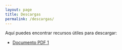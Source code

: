 ```yaml
---
layout: page
title: Descargas
permalink: /descargas/
---
```


Aquí puedes encontrar recursos útiles para descargar:

- [Documento PDF 1](/pdfs/boletos.pdf)
